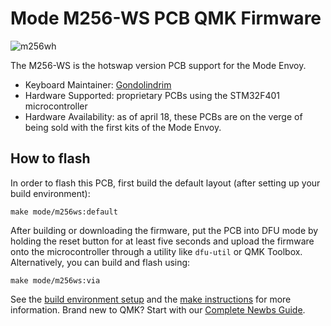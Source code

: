 # Mode M256-WS PCB QMK Firmware

![m256wh](https://imgur.com/97KRZCr.jpg)

The M256-WS is the hotswap version PCB support for the Mode Envoy.

* Keyboard Maintainer: [Gondolindrim](https://github.com/Gondolindrim)
* Hardware Supported: proprietary PCBs using the STM32F401 microcontroller
* Hardware Availability: as of april 18, these PCBs are on the verge of being sold with the first kits of the Mode Envoy.

## How to flash

In order to flash this PCB, first build the default layout (after setting up your build environment):

    make mode/m256ws:default

After building or downloading the firmware, put the PCB into DFU mode by holding the reset button for at least five seconds and upload the firmware onto the microcontroller through a utility like `dfu-util` or QMK Toolbox. Alternatively, you can build and flash using:

    make mode/m256ws:via

See the [build environment setup](https://docs.qmk.fm/#/getting_started_build_tools) and the [make instructions](https://docs.qmk.fm/#/getting_started_make_guide) for more information. Brand new to QMK? Start with our [Complete Newbs Guide](https://docs.qmk.fm/#/newbs).

